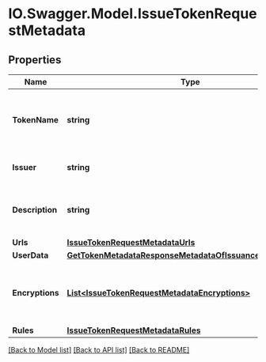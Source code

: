 # IO.Swagger.Model.IssueTokenRequestMetadata
## Properties

Name | Type | Description | Notes
------------ | ------------- | ------------- | -------------
**TokenName** | **string** | Token Symbol it will be identified by (ex. NIBBL) | [optional] 
**Issuer** | **string** | Name of token issuer | [optional] 
**Description** | **string** | Long name or description of token (ex. Nibble) | [optional] 
**Urls** | [**IssueTokenRequestMetadataUrls**](IssueTokenRequestMetadataUrls.md) |  | [optional] 
**UserData** | [**GetTokenMetadataResponseMetadataOfIssuanceDataUserData**](GetTokenMetadataResponseMetadataOfIssuanceDataUserData.md) |  | [optional] 
**Encryptions** | [**List&lt;IssueTokenRequestMetadataEncryptions&gt;**](IssueTokenRequestMetadataEncryptions.md) | Array of encryption instruction objects for encrypting userData | [optional] 
**Rules** | [**IssueTokenRequestMetadataRules**](IssueTokenRequestMetadataRules.md) |  | [optional] 

[[Back to Model list]](../README.md#documentation-for-models) [[Back to API list]](../README.md#documentation-for-api-endpoints) [[Back to README]](../README.md)


